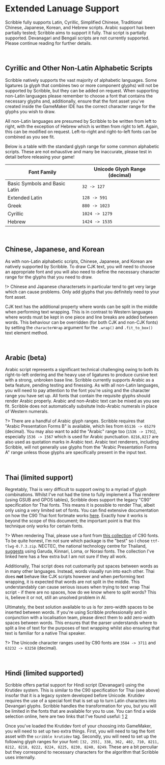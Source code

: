 # Extended Lanuage Support

Scribble fully supports Latin, Cyrillic, Simplified Chinese, Traditional Chinese, Japanese, Korean, and Hebrew scripts. Arabic support has been partially tested; Scribble aims to support it fully. Thai script is partially supported. Devanagari and Bengali scripts are not currently supported. Please continue reading for further details.

&nbsp;

## Cyrillic and Other Non-Latin Alphabetic Scripts

Scribble natively supports the vast majority of alphabetic languages. Some ligatures (a glyph that combines two or more component glyphs) will not be supported by Scribble, but they can be added on request. When supporting non-Latin languages please remember to choose a font that contains the necessary glyphs and, additionally, ensure that the font asset you've created inside the GameMaker IDE has the correct character range for the glyphs you wish to draw.

All non-Latin languages are presumed by Scribble to be written from left to right, with the exception of Hebrew which is written from right to left. Again, this can be modified on request. Left-to-right and right-to-left fonts can be combined as you see fit.

Below is a table with the standard glyph range for some common alphabetic scripts. These are not exhaustive and many be inaccurate, please test in detail before releasing your game!

|Font Family                  |Unicode Glyph Range (decimal)|
|-----------------------------|-----------------------------|
|Basic Symbols and Basic Latin|`32 -> 127`                  |
|Extended Latin               |`128 -> 591`                 |
|Greek                        |`880 -> 1023`                |
|Cyrillic                     |`1024 -> 1279`               |
|Hebrew                       |`1424 -> 1535`               |

&nbsp;

## Chinese, Japanese, and Korean

As with non-Latin alphabetic scripts, Chinese, Japanese, and Korean are natively supported by Scribble. To draw CJK text, you will need to choose an appropriate font and you will also need to define the necessary character range for the glyphs that you need to draw.

!> Chinese and Japanese charactersets in particular tend to get very large which can cause problems. Only add glyphs that you definitely need to your font asset.

CJK text has the additional property where words can be split in the middle when performing text wrapping. This is in contrast to Western languages where words must be kept in one piece and line breaks are added between words. This behaviour can be overridden (for both CJK and non-CJK fonts) by setting the `characterWrap` argument for the `.wrap()` and `.fit_to_box()` text element method.

&nbsp;

## Arabic (beta)

Arabic script represents a significant technical challenging owing to both its right-to-left ordering and the heavy use of ligatures to produce cursive text with a strong, unbroken base line. Scribble currently supports Arabic as a beta feature, pending testing and finessing. As with all non-Latin languages, you will need to pay attention to the font you're using and the character range you have set up. All fonts that contain the requisite glyphs should render Arabic properly. Arabic and non-Arabic text can be mixed as you see fit. Scribble does not automatically subsitute Indo-Arabic numerals in place of Western numerals.

?> There are a handful of Arabic glyph ranges. Scribble requires that "Arabic Presentation Forms B" is available, which lies from `65136 -> 65279` (decimal). You may also want to add the "Arabic" range too (`1536 -> 1791`), especially `1536 -> 1567` which is used for Arabic punctuation. `8216,8217` are also used as quotation marks in Arabic text. Arabic text renderers, including Scribble, will not generally use glyphs from the "Arabic Presentation Forms A" range unless those glyphs are specifically present in the input text.

&nbsp;

## Thai (limited support)

Regretably, Thai is very difficult to support owing to a myriad of glyph combinations. Whilst I've not had the time to fully implement a Thai renderer (using GSUB and GPOS tables), Scribble does support the legacy "C90" specification for Thai fonts. This means it is possible to render Thai, albeit only using a very limited set of fonts. You can find extensive documentation on how the C90 Thai font fortmate works [here](https://www.sys.kth.se/docs/texlive/texmf-dist/doc/fonts/enc/c90/c90.pdf). Exactly how it works is beyond the scope of this document; the important point is that this technique only works for certain fonts.

?> When rendering Thai, please use a font from [this collection](https://linux.thai.net/pub/thailinux/software/fonts-tlwg/fonts/) of C90 fonts. To be quite honest, I'm not sure which package is the "best" so I chose `ttf-tlwg-0.7.3.zip`. NECTEC, the national technology centre for Thailand, [suggests](https://www.nectec.or.th/pub/review-software/font/national-fonts.html) using Garuda, Kinnari, Loma, or Norasi fonts. The collection I've linked here has a few extra but I am not sure if they all work.

Additionally, Thai script does not customarily put spaces between words as in many other languages. Instead, words visually run into each other. Thai does **not** behave like CJK scripts however and when performing text wrapping, it is expected that words are not split in the middle. This understandably can cause serious issues when trying to text wrap Thai script - if there are no spaces, how do we know where to split words? This is, believe it or not, still an unsolved problem in AI.

Ultimately, the best solution available to us is for zero-width spaces to be inserted between words. If you're using Scribble professionally and in conjunction with a localisation team, please direct them to add zero-width spaces between words. This ensures that the parser understands where to split a line of text for the purposes of text wrapping whilst also ensuring that text is familiar for a native Thai speaker.

?> The Unicode character ranges used by C90 fonts are `3584 -> 3711` and `63232 -> 63258` (decimal).

&nbsp;

## Hindi (limited supported)

Scribble offers partial support for Hindi script (Devanagari) using the Krutidev system. This is similar to the C90 specification for Thai (see above) insofar that it is a legacy system developed before Unicode. Krutidev requires the use of a special font that is set up to turn Latin characters into Devangari glyphs. Scribble handles the transformation for you, but you will be limited in the fonts that are available for you to use. You can find a wide selection online, here are two links that I've found useful: [1](https://hindityping.info/download/hindi-fonts-kruti-dev)  [2](https://indiatyping.com/index.php/download/95-hindi-font-krutidev)

Once you've loaded the Krutidev font of your choosing into GameMaker, you will need to set up two extra things. First, you will need to tag the font asset with the `scribble krutidev` tag. Secondly, you will need to set up the following glyph ranges for your font: `[32, 255], 338, 362, 402, 710, 8211, 8212, 8218, 8222, 8224, 8225, 8230, 8240, 8249`. These are a bit perculiar but they correspond to necessary characters for the algorithm that Scribble uses internally.
